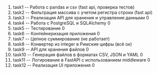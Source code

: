 1) task1 -- Работа с pandas и csv (fast api, проверка тестов)
2) task2 -- Фильтрация массива с учетом регистра строки (fast api)
3) task3 -- Реализация API для хранения и управления данными 0
4) task4 -- Работа с PostgreSQL и SQLAlchemy 0
5) task5 -- Тестирование 0
6) task6 -- Контейнеризация приложения 0
7) task7 -- Цепное суммирование (не работает)
8) task8 -- Конвертер из integer в Римские цифры (всё ок)
9) task9 -- API для хранения файлов 0
10) task10 -- Генерация файлов в форматах CSV, JSON и YAML 0
11) task11 -- Логирование в FastAPI с использованием middleware 0
12) task12 -- Реализация UI приложения 0

